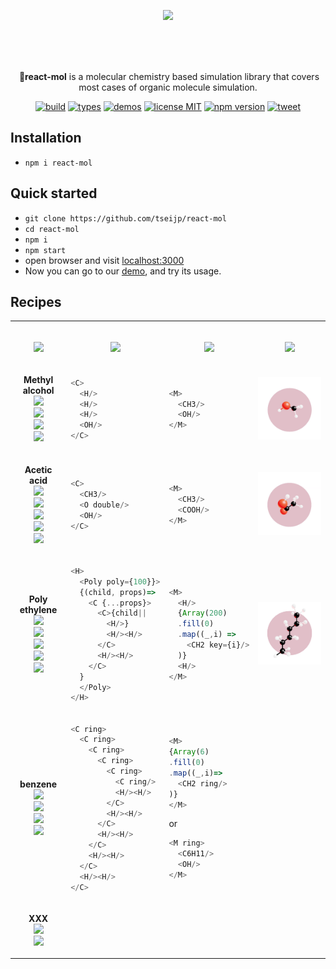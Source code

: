 <!-- ************************* ************************* >
- REFS
    - https://threejs.org/examples/#webgl_loader_pdb
    - https://threejs.org/examples/#css3d_molecules
    - https://threejs.org/examples/#webgl_skinning_simple
    - instancing
        - https://threejs.org/examples/#webgl_buffergeometry_lines
        - https://threejs.org/examples/#webgl_instancing_raycast
        - https://threejs.org/examples/#webgl_postprocessing_sao
- TODO
    - multi threading
    - benzene
    - CSSRenderer
<!   ************************* ************************* -->
<p align="center">
    <a href="https://tsei.jp/rmol">
        <img src="https://raw.githubusercontent.com/tseijp/react-mol/main/public/rmol.mp4.gif" /></a>
</p>
<br/>
<br/>
<br/>
<p align="center">️
    🍡<strong>react-mol</strong> is a molecular chemistry based simulation library
    that covers most cases of organic molecule simulation.
</p>

<p align="center">
    <a href="https://github.com/tseijp/react-mol">
        <img alt="build"src="https://img.shields.io/badge/build-✔-green.svg"/></a>
    <a href="https://github.com/tseijp/react-mol">
        <img alt="types"src="https://img.shields.io/badge/types-✔-yellow.svg"/></a>
    <a href="https://github.com/tseijp/react-mol">
        <img alt="demos"src="https://img.shields.io/badge/demos-✔-red.svg"/></a>
    <a href="https://github.com/tseijp/react-mol">
        <img alt="license MIT" src="https://img.shields.io/badge/license-MIT-green.svg"/></a>
    <a href="https://www.npmjs.com/package/react-mol">
        <img src="https://badge.fury.io/js/react-mol.svg" alt="npm version" height="18"/></a>
    <a href="https://twitter.com/intent/tweet?url=https://tsei.jp/rmol/&text=🍡A molecular chemistry based simulation library" >
        <img alt="tweet" src="https://img.shields.io/twitter/url?style=social&url=https%3A%2F%2Ftwitter.com%2Ftseijp"/></a>
</p>

## Installation
- `npm i react-mol`

## Quick started
- `git clone https://github.com/tseijp/react-mol`
- `cd react-mol`
- `npm i`
- `npm start`
- open browser and visit [localhost:3000](http://localhost:3000)
- Now you can go to our [demo](https://tsei.jp/rmol), and try its usage.

## Recipes

<table>
<tr><td>
<p align="center"><br/>
    <a href="https://github.com/tseijp/react-mol/blob/main/src/Mol.tsx">
        <img src="https://img.shields.io/badge/Mol-black.svg"/></a>
<br/></p>
</td><td>
<p align="center"><br/>
    <a href="https://github.com/tseijp/react-mol/blob/main/src/Mol.tsx">
        <img src="https://img.shields.io/badge/Hierarchy-black.svg"/></a>
<br/></p>
</td><td>
<p align="center"><br/>
    <a href="https://github.com/tseijp/react-mol/blob/main/src/Mol.tsx">
        <img src="https://img.shields.io/badge/Recurtion-black.svg"/></a>
<br/></p>
</td><td>
<p align="center"><br/>
    <a href="https://tsei.jp/rmol">
        <img src="https://img.shields.io/badge/Results-black.svg"/></a>
<br/></p>
</td></tr>
<tr><td><!--************************* Methyl alchol *************************-->
<p align="center">
    <strong>Methyl alcohol</strong><br/>
    <a href="https://github.com/tseijp/react-mol/blob/main/src/index.tsx">
        <img src="https://img.shields.io/badge/H-white.svg"/></a><br/>
    <a href="https://github.com/tseijp/react-mol/blob/main/src/index.tsx">
        <img src="https://img.shields.io/badge/OH-red.svg"/></a><br/>
    <a href="https://github.com/tseijp/react-mol/blob/main/src/index.tsx">
        <img src="https://img.shields.io/badge/C-black.svg"/></a><br/>
    <a href="https://github.com/tseijp/react-mol/blob/main/src/index.tsx">
        <img src="https://img.shields.io/badge/CH3-black.svg"/></a><br/>
</p>
</td><!--*************************--><td>

```javascript
<C>
  <H/>
  <H/>
  <H/>
  <OH/>
</C>
```

</td><!--*************************--><td>

```javascript
<M>
  <CH3/>
  <OH/>
</M>
```

</td><!--*************************--><td>
    <a href="https://tsei.jp/rmol/CH3OH">
        <img src="https://raw.githubusercontent.com/tseijp/react-mol/main/public/CH3OH.png" width="240" /></a>
</td></tr>
<tr><td><!--************************* Acetic acid *************************-->
<p align="center">
    <strong>Acetic acid</strong><br/>
    <a href="https://github.com/tseijp/react-mol/blob/main/src/index.tsx">
        <img src="https://img.shields.io/badge/O-red.svg"/></a><br/>
    <a href="https://github.com/tseijp/react-mol/blob/main/src/index.tsx">
        <img src="https://img.shields.io/badge/OH-red.svg"/></a><br/>
    <a href="https://github.com/tseijp/react-mol/blob/main/src/index.tsx">
        <img src="https://img.shields.io/badge/C-black.svg"/></a><br/>
    <a href="https://github.com/tseijp/react-mol/blob/main/src/index.tsx">
        <img src="https://img.shields.io/badge/CH3-black.svg"/></a><br/>
    <a href="https://github.com/tseijp/react-mol/blob/main/src/index.tsx">
        <img src="https://img.shields.io/badge/COOH-white.svg"/></a><br/>
</p>
</td><!--*************************--><td>

```javascript
<C>
  <CH3/>
  <O double/>
  <OH/>
</C>
```

</td><!--*************************--><td>

```javascript
<M>
  <CH3/>
  <COOH/>
</M>
```
</td><!--*************************--><td>
    <a href="https://tsei.jp/rmol/CH3COOH">
        <img src="https://raw.githubusercontent.com/tseijp/react-mol/main/public/CH3COOH.png" width="240" /></a>
</td></tr>
<tr><td><!--************************* Polyethylene *************************-->
<p align="center">
    <strong>Poly ethylene</strong><br/>
    <a href="https://github.com/tseijp/react-mol/blob/main/src/index.tsx">
        <img src="https://img.shields.io/badge/H-white.svg"/></a><br/>
    <a href="https://github.com/tseijp/react-mol/blob/main/src/index.tsx">
        <img src="https://img.shields.io/badge/C-black.svg"/></a><br/>
    <a href="https://github.com/tseijp/react-mol/blob/main/src/index.tsx">
        <img src="https://img.shields.io/badge/CH2-black.svg"/></a><br/>
    <a href="https://github.com/tseijp/react-mol/blob/main/src/index.tsx">
        <img src="https://img.shields.io/badge/CH3-black.svg"/></a><br/>
    <a href="https://github.com/tseijp/react-mol/blob/main/src/index.tsx">
        <img src="https://img.shields.io/badge/Poly-black.svg"/></a><br/>
</p>
</td><!--*************************--><td>

```javascript
<H>
  <Poly poly={100}}>
  {(child, props)=>
    <C {...props}>
      <C>{child||
        <H/>}
        <H/><H/>
      </C>
      <H/><H/>
    </C>
  }
  </Poly>
</H>

```

</td><!--*************************--><td>

```javascript
<M>
  <H/>
  {Array(200)
  .fill(0)
  .map((_,i) =>
    <CH2 key={i}/>
  )}
  <H/>
</M>
```
</td><!--*************************--><td>
    <a href="https://tsei.jp/rmol/Polyethylene">
        <img src="https://raw.githubusercontent.com/tseijp/react-mol/main/public/CnH2n2.png" width="240" /></a>
</td></tr>
<tr><td><!--************************* Phenol *************************-->
<p align="center">
    <strong>benzene</strong><br/>
    <a href="https://github.com/tseijp/react-mol/blob/main/src/index.tsx">
        <img src="https://img.shields.io/badge/H-white.svg"/></a><br/>
    <a href="https://github.com/tseijp/react-mol/blob/main/src/index.tsx">
        <img src="https://img.shields.io/badge/C-black.svg"/></a><br/>
    <a href="https://github.com/tseijp/react-mol/blob/main/src/index.tsx">
        <img src="https://img.shields.io/badge/CH2-black.svg"/></a><br/>
    <a href="https://github.com/tseijp/react-mol/blob/main/src/index.tsx">
        <img src="https://img.shields.io/badge/C6H11-black.svg"/></a><br/>
</p>
</td><!--*************************--><td>

```javascript
<C ring>
  <C ring>
    <C ring>
      <C ring>
        <C ring>
          <C ring/>
          <H/><H/>
        </C>
        <H/><H/>
      </C>
      <H/><H/>
    </C>
    <H/><H/>
  </C>
  <H/><H/>
</C>
```

</td><!--*************************--><td>

```javascript
<M>
{Array(6)
.fill(0)
.map((_,i)=>
  <CH2 ring/>
)}
</M>
```

<p>or</p>

```javascript
<M ring>
  <C6H11/>
  <OH/>
</M>
```

</td></tr>
<tr><td><!--************************* XXX *************************-->
<p align="center">
    <strong>XXX</strong><br/>
    <a href="https://github.com/tseijp/react-mol/blob/main/src/index.tsx">
        <img src="https://img.shields.io/badge/H-white.svg"/></a><br/>
    <a href="https://github.com/tseijp/react-mol/blob/main/src/index.tsx">
        <img src="https://img.shields.io/badge/C-black.svg"/></a><br/>
</p>
</td><!--*************************--><td>

```javascript
```

</td><!--*************************--><td>

```javascript
```

</tr></table><!--*************************  *************************-->
